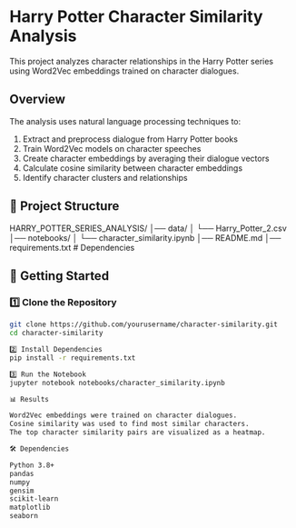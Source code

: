 # Harry Potter Character Similarity Analysis

This project analyzes character relationships in the Harry Potter series using Word2Vec embeddings trained on character dialogues.

## Overview

The analysis uses natural language processing techniques to:
1. Extract and preprocess dialogue from Harry Potter books
2. Train Word2Vec models on character speeches
3. Create character embeddings by averaging their dialogue vectors
4. Calculate cosine similarity between character embeddings
5. Identify character clusters and relationships


## 📂 Project Structure
HARRY_POTTER_SERIES_ANALYSIS/
│── data/
│ └── Harry_Potter_2.csv 
│── notebooks/
│ └── character_similarity.ipynb 
│── README.md 
│── requirements.txt # Dependencies 

## 🚀 Getting Started

### 1️⃣ Clone the Repository
```bash
git clone https://github.com/yourusername/character-similarity.git
cd character-similarity

2️⃣ Install Dependencies
pip install -r requirements.txt

3️⃣ Run the Notebook
jupyter notebook notebooks/character_similarity.ipynb

📊 Results

Word2Vec embeddings were trained on character dialogues.
Cosine similarity was used to find most similar characters.
The top character similarity pairs are visualized as a heatmap.

🛠 Dependencies

Python 3.8+
pandas
numpy
gensim
scikit-learn
matplotlib
seaborn

